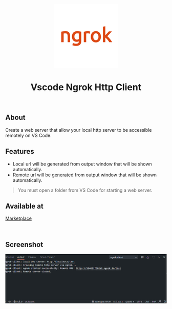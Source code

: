 <div align="center" id="top"> 
  <img src="images/logo.png"  width="200px" alt="Vscode Ngrok Http Client" />
</div>

<h1 align="center">Vscode Ngrok Http Client</h1>
<br />

## About
Create a web server that allow your local http server to be accessible remotely on VS Code.

## Features

* Local url will be generated from output window that will be shown automatically.
* Remote url will be generated from output window that will be shown automatically.
> You must open a folder from VS Code for starting a web server. 


## Available at
[Marketplace](https://marketplace.visualstudio.com/items?itemName=KaramAlhamoud.vscode-ngrok-client-http)

<br />

## Screenshot

![Preview](https://raw.githubusercontent.com/karamalhamoud/vscode-ngrok-client/master/demo.png)
